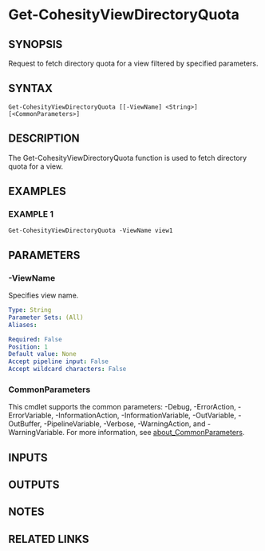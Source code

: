 # Get-CohesityViewDirectoryQuota

## SYNOPSIS
Request to fetch directory quota for a view filtered by specified parameters.

## SYNTAX

```
Get-CohesityViewDirectoryQuota [[-ViewName] <String>] [<CommonParameters>]
```

## DESCRIPTION
The Get-CohesityViewDirectoryQuota function is used to fetch directory quota for a view.

## EXAMPLES

### EXAMPLE 1
```
Get-CohesityViewDirectoryQuota -ViewName view1
```

## PARAMETERS

### -ViewName
Specifies view name.

```yaml
Type: String
Parameter Sets: (All)
Aliases:

Required: False
Position: 1
Default value: None
Accept pipeline input: False
Accept wildcard characters: False
```

### CommonParameters
This cmdlet supports the common parameters: -Debug, -ErrorAction, -ErrorVariable, -InformationAction, -InformationVariable, -OutVariable, -OutBuffer, -PipelineVariable, -Verbose, -WarningAction, and -WarningVariable. For more information, see [about_CommonParameters](http://go.microsoft.com/fwlink/?LinkID=113216).

## INPUTS

## OUTPUTS

## NOTES

## RELATED LINKS
